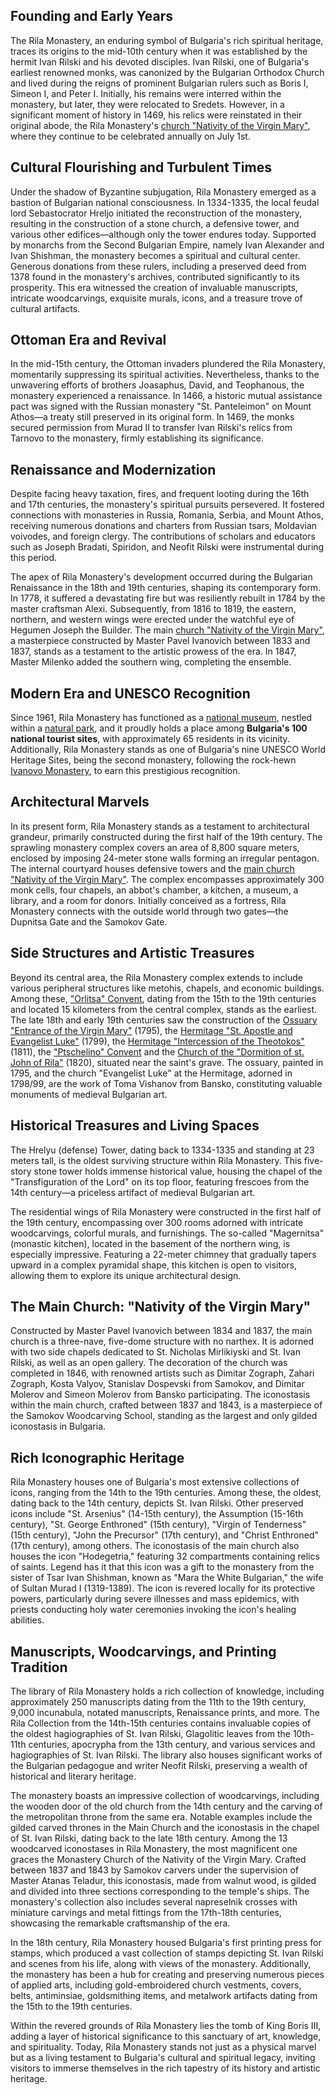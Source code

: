 ## Founding and Early Years

The Rila Monastery, an enduring symbol of Bulgaria's rich spiritual heritage, traces its origins to the mid-10th century when it was established by the hermit Ivan Rilski and his devoted disciples. Ivan Rilski, one of Bulgaria's earliest renowned monks, was canonized by the Bulgarian Orthodox Church and lived during the reigns of prominent Bulgarian rulers such as Boris I, Simeon I, and Peter I. Initially, his remains were interred within the monastery, but later, they were relocated to Sredets. However, in a significant moment of history in 1469, his relics were reinstated in their original abode, the Rila Monastery's [church "Nativity of the Virgin Mary"](/location/rila-monastery-church), where they continue to be celebrated annually on July 1st.

## Cultural Flourishing and Turbulent Times

Under the shadow of Byzantine subjugation, Rila Monastery emerged as a bastion of Bulgarian national consciousness. In 1334-1335, the local feudal lord Sebastocrator Hreljo initiated the reconstruction of the monastery, resulting in the construction of a stone church, a defensive tower, and various other edifices—although only the tower endures today. Supported by monarchs from the Second Bulgarian Empire, namely Ivan Alexander and Ivan Shishman, the monastery becomes a spiritual and cultural center. Generous donations from these rulers, including a preserved deed from 1378 found in the monastery's archives, contributed significantly to its prosperity. This era witnessed the creation of invaluable manuscripts, intricate woodcarvings, exquisite murals, icons, and a treasure trove of cultural artifacts.

<!-- more -->

## Ottoman Era and Revival

In the mid-15th century, the Ottoman invaders plundered the Rila Monastery, momentarily suppressing its spiritual activities. Nevertheless, thanks to the unwavering efforts of brothers Joasaphus, David, and Teophanous, the monastery experienced a renaissance. In 1466, a historic mutual assistance pact was signed with the Russian monastery "St. Panteleimon" on Mount Athos—a treaty still preserved in its original form. In 1469, the monks secured permission from Murad II to transfer Ivan Rilski's relics from Tarnovo to the monastery, firmly establishing its significance.

## Renaissance and Modernization

Despite facing heavy taxation, fires, and frequent looting during the 16th and 17th centuries, the monastery's spiritual pursuits persevered. It fostered connections with monasteries in Russia, Romania, Serbia, and Mount Athos, receiving numerous donations and charters from Russian tsars, Moldavian voivodes, and foreign clergy. The contributions of scholars and educators such as Joseph Bradati, Spiridon, and Neofit Rilski were instrumental during this period.

The apex of Rila Monastery's development occurred during the Bulgarian Renaissance in the 18th and 19th centuries, shaping its contemporary form. In 1778, it suffered a devastating fire but was resiliently rebuilt in 1784 by the master craftsman Alexi. Subsequently, from 1816 to 1819, the eastern, northern, and western wings were erected under the watchful eye of Hegumen Joseph the Builder. The main [church "Nativity of the Virgin Mary"](/location/rila-monastery-church), a masterpiece constructed by Master Pavel Ivanovich between 1833 and 1837, stands as a testament to the artistic prowess of the era. In 1847, Master Milenko added the southern wing, completing the ensemble.

## Modern Era and UNESCO Recognition

Since 1961, Rila Monastery has functioned as a [national museum](/location/rila-monastery-national-museum), nestled within a [natural park](/location/rila-monastery-national-park), and it proudly holds a place among **Bulgaria's 100 national tourist sites**, with approximately 65 residents in its vicinity. Additionally, Rila Monastery stands as one of Bulgaria's nine UNESCO World Heritage Sites, being the second monastery, following the rock-hewn [Ivanovo Monastery](/location/ivanovo-monastery), to earn this prestigious recognition.

## Architectural Marvels

In its present form, Rila Monastery stands as a testament to architectural grandeur, primarily constructed during the first half of the 19th century. The sprawling monastery complex covers an area of 8,800 square meters, enclosed by imposing 24-meter stone walls forming an irregular pentagon. The internal courtyard houses defensive towers and the [main church "Nativity of the Virgin Mary"](/location/rila-monastery-church). The complex encompasses approximately 300 monk cells, four chapels, an abbot's chamber, a kitchen, a museum, a library, and a room for donors. Initially conceived as a fortress, Rila Monastery connects with the outside world through two gates—the Dupnitsa Gate and the Samokov Gate.

## Side Structures and Artistic Treasures

Beyond its central area, the Rila Monastery complex extends to include various peripheral structures like metohis, chapels, and economic buildings. Among these, ["Orlitsa" Convent](/location/orlitsa-convent), dating from the 15th to the 19th centuries and located 15 kilometers from the central complex, stands as the earliest. The late 18th and early 19th centuries saw the construction of the [Ossuary "Entrance of the Virgin Mary"](/location/rila-monastery-ossuary) (1795), the [Hermitage "St. Apostle and Evangelist Luke"](/location/hermitage-saint-apostle-evangelist-luke) (1799), the [Hermitage "Intercession of the Theotokos"](/location/hermitage-intercession-theotokos) (1811), the ["Ptschelino" Convent](/location/ptschelino-convent) and the [Church of the "Dormition of st. John of Rila"](/location/dormition-saint-john-church) (1820), situated near the saint's grave. The ossuary, painted in 1795, and the church "Evangelist Luke" at the Hermitage, adorned in 1798/99, are the work of Toma Vishanov from Bansko, constituting valuable monuments of medieval Bulgarian art.

## Historical Treasures and Living Spaces

The Hrelyu (defense) Tower, dating back to 1334-1335 and standing at 23 meters tall, is the oldest surviving structure within Rila Monastery. This five-story stone tower holds immense historical value, housing the chapel of the "Transfiguration of the Lord" on its top floor, featuring frescoes from the 14th century—a priceless artifact of medieval Bulgarian art.

The residential wings of Rila Monastery were constructed in the first half of the 19th century, encompassing over 300 rooms adorned with intricate woodcarvings, colorful murals, and furnishings. The so-called "Magernitsa" (monastic kitchen), located in the basement of the northern wing, is especially impressive. Featuring a 22-meter chimney that gradually tapers upward in a complex pyramidal shape, this kitchen is open to visitors, allowing them to explore its unique architectural design.

## The Main Church: "Nativity of the Virgin Mary"

Constructed by Master Pavel Ivanovich between 1834 and 1837, the main church is a three-nave, five-dome structure with no narthex. It is adorned with two side chapels dedicated to St. Nicholas Mirlikiyski and St. Ivan Rilski, as well as an open gallery. The decoration of the church was completed in 1846, with renowned artists such as Dimitar Zograph, Zahari Zograph, Kosta Valyov, Stanislav Dospevski from Samokov, and Dimitar Molerov and Simeon Molerov from Bansko participating. The iconostasis within the main church, crafted between 1837 and 1843, is a masterpiece of the Samokov Woodcarving School, standing as the largest and only gilded iconostasis in Bulgaria.

## Rich Iconographic Heritage

Rila Monastery houses one of Bulgaria's most extensive collections of icons, ranging from the 14th to the 19th centuries. Among these, the oldest, dating back to the 14th century, depicts St. Ivan Rilski. Other preserved icons include "St. Arsenius" (14-15th century), the Assumption (15-16th century), "St. George Enthroned" (15th century), "Virgin of Tenderness" (15th century), "John the Precursor" (17th century), and "Christ Enthroned" (17th century), among others. The iconostasis of the main church also houses the icon "Hodegetria," featuring 32 compartments containing relics of saints. Legend has it that this icon was a gift to the monastery from the sister of Tsar Ivan Shishman, known as "Mara the White Bulgarian," the wife of Sultan Murad I (1319-1389). The icon is revered locally for its protective powers, particularly during severe illnesses and mass epidemics, with priests conducting holy water ceremonies invoking the icon's healing abilities.

## Manuscripts, Woodcarvings, and Printing Tradition

The library of Rila Monastery holds a rich collection of knowledge, including approximately 250 manuscripts dating from the 11th to the 19th century, 9,000 incunabula, notated manuscripts, Renaissance prints, and more. The Rila Collection from the 14th-15th centuries contains invaluable copies of the oldest hagiographies of St. Ivan Rilski, Glagolitic leaves from the 10th-11th centuries, apocrypha from the 13th century, and various services and hagiographies of St. Ivan Rilski. The library also houses significant works of the Bulgarian pedagogue and writer Neofit Rilski, preserving a wealth of historical and literary heritage.

The monastery boasts an impressive collection of woodcarvings, including the wooden door of the old church from the 14th century and the carving of the metropolitan throne from the same era. Notable examples include the gilded carved thrones in the Main Church and the iconostasis in the chapel of St. Ivan Rilski, dating back to the late 18th century. Among the 13 woodcarved iconostases in Rila Monastery, the most magnificent one graces the Monastery Church of the Nativity of the Virgin Mary. Crafted between 1837 and 1843 by Samokov carvers under the supervision of Master Atanas Teladur, this iconostasis, made from walnut wood, is gilded and divided into three sections corresponding to the temple's ships. The monastery's collection also includes several napreselnik crosses with miniature carvings and metal fittings from the 17th-18th centuries, showcasing the remarkable craftsmanship of the era.

In the 18th century, Rila Monastery housed Bulgaria's first printing press for stamps, which produced a vast collection of stamps depicting St. Ivan Rilski and scenes from his life, along with views of the monastery. Additionally, the monastery has been a hub for creating and preserving numerous pieces of applied arts, including gold-embroidered church vestments, covers, belts, antiminsiae, goldsmithing items, and metalwork artifacts dating from the 15th to the 19th centuries.

Within the revered grounds of Rila Monastery lies the tomb of King Boris III, adding a layer of historical significance to this sanctuary of art, knowledge, and spirituality. Today, Rila Monastery stands not just as a physical marvel but as a living testament to Bulgaria's cultural and spiritual legacy, inviting visitors to immerse themselves in the rich tapestry of its history and artistic heritage.
